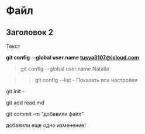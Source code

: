 # Файл
## Заголовок 2

Текст

**git config --global user.name tusya3107@icloud.com**

>git config --global user.name Natalia

 >>git config --list - Показать все настройки

 git init - 


 git add read.md

 git commit -m "добавили файл"

 добавили еще одно изменение! 
 